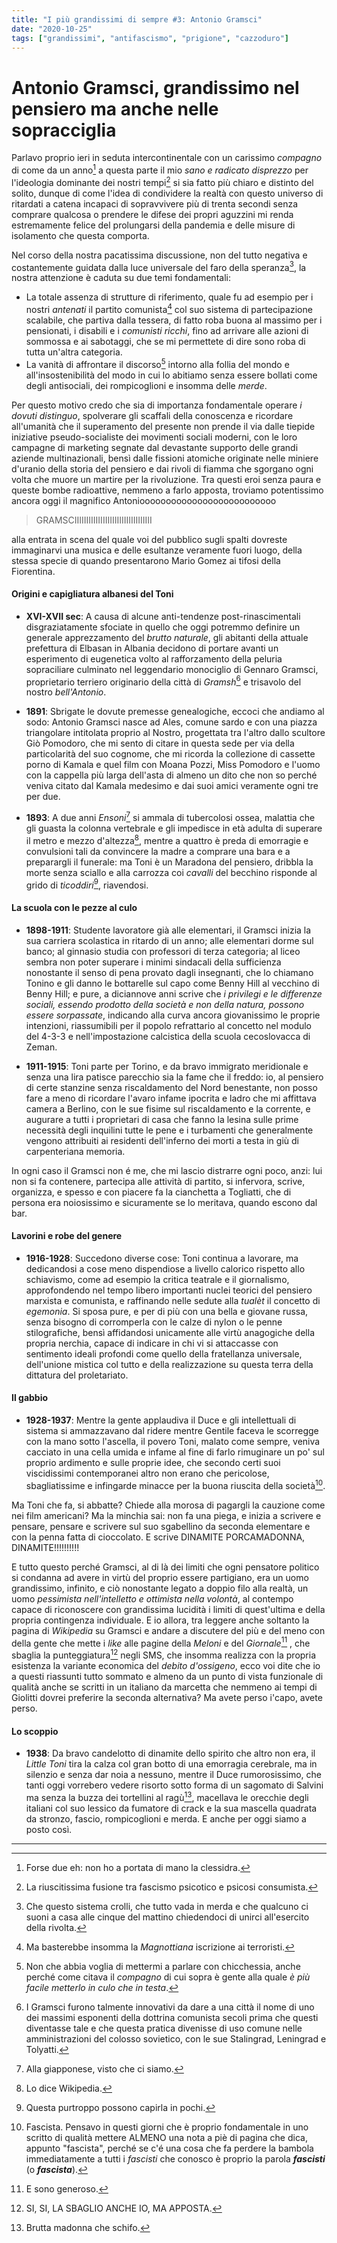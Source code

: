 ```yaml
---
title: "I più grandissimi di sempre #3: Antonio Gramsci"
date: "2020-10-25"
tags: ["grandissimi", "antifascismo", "prigione", "cazzoduro"]
---
```


# Antonio Gramsci, grandissimo nel pensiero ma anche nelle sopracciglia

Parlavo proprio ieri in seduta intercontinentale con un carissimo *compagno* di come da un anno[^1] a questa parte il mio *sano e radicato disprezzo* per l'ideologia dominante dei nostri tempi[^2] si sia fatto più chiaro e distinto del solito, dunque di come l'idea di condividere la realtà con questo universo di ritardati a catena incapaci di sopravvivere più di trenta secondi senza comprare qualcosa o prendere le difese dei propri aguzzini mi renda estremamente felice del prolungarsi della pandemia e delle misure di isolamento che questa comporta.

Nel corso della nostra pacatissima discussione, non del tutto negativa e costantemente guidata dalla luce universale del faro della speranza[^3], la nostra attenzione è caduta su due temi fondamentali:

*   La totale assenza di strutture di riferimento, quale fu ad esempio per i nostri *antenati* il partito comunista[^4] col suo sistema di partecipazione scalabile, che partiva dalla tessera, di fatto roba buona al massimo per i pensionati, i disabili e i *comunisti ricchi*, fino ad arrivare alle azioni di sommossa e ai sabotaggi, che se mi permettete di dire sono roba di tutta un'altra categoria.
*   La vanità di affrontare il discorso[^5] intorno alla follia del mondo e all'insostenibilità del modo in cui lo abitiamo senza essere bollati come degli antisociali, dei rompicoglioni e insomma delle *merde*.

Per questo motivo credo che sia di importanza fondamentale operare *i dovuti distinguo*, spolverare gli scaffali della conoscenza e ricordare all'umanità che il superamento del presente non prende il via dalle tiepide iniziative pseudo-socialiste dei movimenti sociali moderni, con le loro campagne di marketing segnate dal devastante supporto delle grandi aziende multinazionali, bensì dalle fissioni atomiche originate nelle miniere d'uranio della storia del pensiero e dai rivoli di fiamma che sgorgano ogni volta che muore un martire per la rivoluzione. Tra questi eroi senza paura e queste bombe radioattive, nemmeno a farlo apposta, troviamo potentissimo ancora oggi il magnifico Antonioooooooooooooooooooooooooo 

 > GRAMSCIIIIIIIIIIIIIIIIIIIIIIIIIIIIIIIII

alla entrata in scena del quale voi del pubblico sugli spalti dovreste immaginarvi una musica e delle esultanze veramente fuori luogo, della stessa specie di quando presentarono Mario Gomez ai tifosi della Fiorentina.

#### Origini e capigliatura albanesi del Toni

- **XVI-XVII sec**: A causa di alcune anti-tendenze post-rinascimentali disgraziatamente sfociate in quello che oggi potremmo definire un generale apprezzamento del *brutto naturale*, gli abitanti della attuale prefettura di Elbasan in Albania decidono di portare avanti un esperimento di eugenetica volto al rafforzamento della peluria sopraciliare culminato nel leggendario monociglio di Gennaro Gramsci, proprietario terriero originario della città di *Gramsh*[^6] e trisavolo del nostro *bell'Antonio*.

- **1891**: Sbrigate le dovute premesse genealogiche, eccoci che andiamo al sodo: Antonio Gramsci nasce ad Ales, comune sardo e con una piazza triangolare intitolata proprio al Nostro, progettata tra l'altro dallo scultore Giò Pomodoro, che mi sento di citare in questa sede per via della particolarità del suo cognome, che mi ricorda la collezione di cassette porno di Kamala e quel film con Moana Pozzi, Miss Pomodoro e l'uomo con la cappella più larga dell'asta di almeno un dito che non so perché veniva citato dal Kamala medesimo e dai suoi amici veramente ogni tre per due.

- **1893**: A due anni *Ensoni*[^7] si ammala di tubercolosi ossea, malattia che gli guasta la colonna vertebrale e gli impedisce in età adulta di superare il metro e mezzo d'altezza[^8], mentre a quattro è preda di emorragie e convulsioni tali da convincere la madre a comprare una bara e a preparargli il funerale: ma Toni è un Maradona del pensiero, dribbla la morte senza sciallo e alla carrozza coi *cavalli* del becchino risponde al grido di *ticoddiri*[^9], riavendosi.

#### La scuola con le pezze al culo

- **1898-1911**: Studente lavoratore già alle elementari, il Gramsci inizia la sua carriera scolastica in ritardo di un anno; alle elementari dorme sul banco; al ginnasio studia con professori di terza categoria; al liceo sembra non poter superare i minimi sindacali della sufficienza nonostante il senso di pena provato dagli insegnanti, che lo chiamano Tonino e gli danno le bottarelle sul capo come Benny Hill al vecchino di Benny Hill; e pure, a diciannove anni scrive che *i privilegi e le differenze sociali, essendo prodotto della società e non della natura, possono essere sorpassate*, indicando alla curva ancora giovanissimo le proprie intenzioni, riassumibili per il popolo refrattario al concetto nel modulo del 4-3-3 e nell'impostazione calcistica della scuola cecoslovacca di Zeman.

- **1911-1915**: Toni parte per Torino, e da bravo immigrato meridionale e senza una lira patisce parecchio sia la fame che il freddo: io, al pensiero di certe stanzine senza riscaldamento del Nord benestante, non posso fare a meno di ricordare l'avaro infame ipocrita e ladro che mi affittava camera a Berlino, con le sue fisime sul riscaldamento e la corrente, e augurare a tutti i proprietari di casa che fanno la lesina sulle prime necessità degli inquilini tutte le pene e i turbamenti che generalmente vengono attribuiti ai residenti dell'inferno dei morti a testa in giù di carpenteriana memoria.

In ogni caso il Gramsci non é me, che mi lascio distrarre ogni poco, anzi: lui non si fa contenere, partecipa alle attività di partito, si infervora, scrive, organizza, e spesso e con piacere fa la cianchetta a Togliatti, che di persona era noiosissimo e sicuramente se lo meritava, quando escono dal bar.

#### Lavorini e robe del genere

- **1916-1928**: Succedono diverse cose: Toni continua a lavorare, ma dedicandosi a cose meno dispendiose a livello calorico rispetto allo schiavismo, come ad esempio la critica teatrale e il giornalismo, approfondendo nel tempo libero importanti nuclei teorici del pensiero marxista e comunista, e raffinando nelle sedute alla *tualèt* il concetto di *egemonia*. Si sposa pure, e per di più con una bella e giovane russa, senza bisogno di corromperla con le calze di nylon o le penne stilografiche, bensì affidandosi unicamente alle virtù anagogiche della propria nerchia, capace di indicare in chi vi si attaccasse con sentimento ideali profondi come quello della fratellanza universale, dell'unione mistica col tutto e della realizzazione su questa terra della dittatura del proletariato.

#### Il gabbio

- **1928-1937**: Mentre la gente applaudiva il Duce e gli intellettuali di sistema si ammazzavano dal ridere mentre Gentile faceva le scorregge con la mano sotto l'ascella, il povero Toni, malato come sempre, veniva cacciato in una cella umida e infame al fine di farlo rimuginare un po' sul proprio ardimento e sulle proprie idee, che secondo certi suoi viscidissimi contemporanei altro non erano che pericolose, sbagliatissime e infingarde minacce per la buona riuscita della società[^10]. 

Ma Toni che fa, si abbatte? Chiede alla morosa di pagargli la cauzione come nei film americani? Ma la minchia sai: non fa una piega, e inizia a scrivere e pensare, pensare e scrivere sul suo sgabellino da seconda elementare e con la penna fatta di cioccolato. E scrive DINAMITE PORCAMADONNA, DINAMITE!!!!!!!!!!

E tutto questo perché Gramsci, al di là dei limiti che ogni pensatore politico si condanna ad avere in virtù del proprio essere partigiano, era un uomo grandissimo, infinito, e ciò nonostante legato a doppio filo alla realtà, un uomo *pessimista nell'intelletto e ottimista nella volontà*, al contempo capace di riconoscere con grandissima lucidità i limiti di quest'ultima e della propria contingenza individuale. E io allora, tra leggere anche soltanto la pagina di *Wikipedia* su Gramsci e andare a discutere del più e del meno con della gente che mette i *like* alle pagine della *Meloni* e del *Giornale*[^11] , che sbaglia la punteggiatura[^12] negli SMS, che insomma realizza con la propria esistenza la variante economica del *debito d'ossigeno*, ecco voi dite che io a questi riassunti tutto sommato e almeno da un punto di vista funzionale di qualità anche se scritti in un italiano da marcetta che nemmeno ai tempi di Giolitti dovrei preferire la seconda alternativa? Ma avete perso i'capo, avete perso.

#### Lo scoppio

- **1938**: Da bravo candelotto di dinamite dello spirito che altro non era, il *Little Toni* tira la calza col gran botto di una emorragia cerebrale, ma in silenzio e senza dar noia a nessuno, mentre il Duce rumorosissimo, che tanti oggi vorrebero vedere risorto sotto forma di un sagomato di Salvini ma senza la buzza dei tortellini al ragù[^13], macellava le orecchie degli italiani col suo lessico da fumatore di crack e la sua mascella quadrata da stronzo, fascio, rompicoglioni e merda. E anche per oggi siamo a posto così.


___


[^1]: Forse due eh: non ho a portata di mano la clessidra.
[^2]: La riuscitissima fusione tra fascismo psicotico e psicosi consumista.
[^3]: Che questo sistema crolli, che tutto vada in merda e che qualcuno ci suoni a casa alle cinque del mattino chiedendoci di unirci all'esercito della rivolta.
[^4]: Ma basterebbe insomma la *Magnottiana* iscrizione ai terroristi.
[^5]: Non che abbia voglia di mettermi a parlare con chicchessia, anche perché come citava il *compagno* di cui sopra è gente alla quale *è più facile metterlo in culo che in testa*.
[^6]: I Gramsci furono talmente innovativi da dare a una città il nome di uno dei massimi esponenti della dottrina comunista secoli prima che questi diventasse tale e che questa pratica divenisse di uso comune nelle amministrazioni del colosso sovietico, con le sue Stalingrad, Leningrad e Tolyatti.
[^7]: Alla giapponese, visto che ci siamo.
[^8]: Lo dice Wikipedia.
[^9]: Questa purtroppo possono capirla in pochi.
[^10]: Fascista. Pensavo in questi giorni che è proprio fondamentale in uno scritto di qualità mettere ALMENO una nota a piè di pagina che dica, appunto "fascista", perché se c'é una cosa che fa perdere la bambola immediatamente a tutti i *fascisti* che conosco è proprio la parola ***fascisti*** (o ***fascista***).
[^11]: E sono generoso.
[^12]: SI, SI, LA SBAGLIO ANCHE IO, MA APPOSTA.
[^13]: Brutta madonna che schifo.
